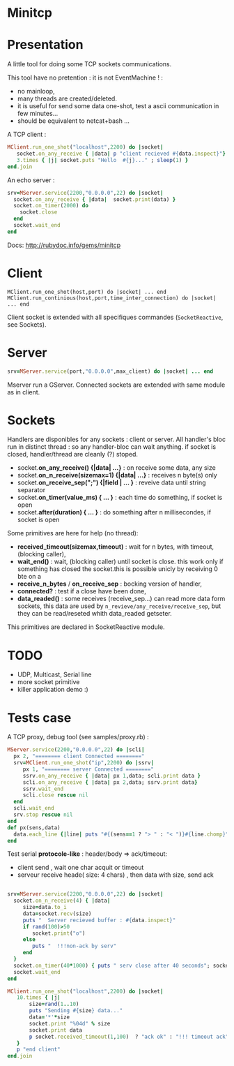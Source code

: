 Minitcp
===

Presentation
==

A little tool for doing some TCP sockets communications.

This tool have no pretention : it is not EventMachine ! : 

* no mainloop, 
* many threads are created/deleted.
* it is useful for send some data one-shot, test a ascii communication in few minutes...
* should be equivalent to netcat+bash ...


A  TCP client :

```ruby
MClient.run_one_shot("localhost",2200) do |socket|
   socket.on_any_receive { |data| p "client recieved #{data.inspect}"}
   3.times { |j| socket.puts "Hello  #{j}..." ; sleep(1) }
end.join
```

An echo server :

```ruby
srv=MServer.service(2200,"0.0.0.0",22) do |socket|
  socket.on_any_receive { |data|  socket.print(data) }
  socket.on_timer(2000) do
    socket.close
  end
  socket.wait_end
end
```
Docs: http://rubydoc.info/gems/minitcp


Client
==

```
MClient.run_one_shot(host,port) do |socket| ... end
MClient.run_continious(host,port,time_inter_connection) do |socket| ... end
```

Client socket is extended with all specifiques commandes (```SocketReactive```, see Sockets).

Server
==

```ruby
srv=MServer.service(port,"0.0.0.0",max_client) do |socket| ... end
```
Mserver run a GServer. 
Connected sockets are extended with same module as in client.

Sockets
==

Handlers are disponibles for any sockets : client or server. 
All handler's bloc run in distinct thread : so any handler-bloc can wait anything.
if socket is closed, handler/thread are cleanly (?) stoped.

* socket.**on_any_receive() {|data| ...}**          : on receive some data, any size
* socket.**on_n_receive(sizemax=1) {|data| ...}**   : receives n byte(s) only
* socket.**on_receive_sep(";") {|field | ... }**    : reveive data until string separator
* socket.**on_timer(value_ms) { ... }**             : each time do something, if socket is open
* socket.**after(duration) { ... }**    : do something after n millisecondes, if socket is open

Some primitives are here for help (no thread):

* **received_timeout(sizemax,timeout)** : wait for n bytes, with timeout, (blocking caller),
* **wait_end()**                        : wait, (blocking caller) until socket is close. this
  work only if something has closed the socket.this is possible unicly by receiving 0 bte on a
* **receive_n_bytes** / **on_receive_sep** : bocking version of handler,
* **connected?** : test if a close have been done,  
* **data_readed()** : some receives (receive_sep...) can read more data form sockets,
 this data are used by ```n_revieve/any_receive/receive_sep```, but they can be read/reseted 
 whith data_readed getseter.

This primitives are declared in SocketReactive module.

TODO
==

* UDP, Multicast, Serial line
* more socket primitive
* killer application demo :)

Tests case
==
A TCP proxy, debug tool (see samples/proxy.rb) :

```ruby
MServer.service(2200,"0.0.0.0",22) do |scli|
  px 2, "======== client Connected ========"
  srv=MClient.run_one_shot("ip",2200) do |ssrv|
     px 1, "======== server Connected ========"
     ssrv.on_any_receive { |data| px 1,data; scli.print data }
     scli.on_any_receive { |data| px 2,data; ssrv.print data}
     ssrv.wait_end
     scli.close rescue nil
  end
  scli.wait_end
  srv.stop rescue nil
end   
def px(sens,data)
  data.each_line {|line| puts "#{(sens==1 ? "> " : "< ")}#{line.chomp}"
end

```




Test serial **protocole-like** : header/body => ack/timeout:

* client send <length><data> , wait one char acquit or timeout
* serveur receive heade( size: 4 chars) , then data with size, send ack


```ruby
   
srv=MServer.service(2200,"0.0.0.0",22) do |socket|
  socket.on_n_receive(4) { |data| 
     size=data.to_i
     data=socket.recv(size)
     puts "  Server recieved buffer : #{data.inspect}"
     if rand(100)>50
        socket.print("o") 
     else 
        puts "  !!!non-ack by serv"
     end
  }
  socket.on_timer(40*1000) { puts " serv close after 40 seconds"; socket.close }
  socket.wait_end
end   

MClient.run_one_shot("localhost",2200) do |socket|
   10.times { |j| 
	   size=rand(1..10)
	   puts "Sending #{size} data..."
	   data='*'*size
	   socket.print "%04d" % size
	   socket.print data 
	   p socket.received_timeout(1,100)  ? "ack ok" : "!!! timeout ack"
   }
   p "end client"
end.join


```

